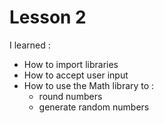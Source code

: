 # Lesson 2
I learned :
- How to import libraries
- How to accept user input
- How to use the Math library to :
  - round numbers
  - generate random numbers
